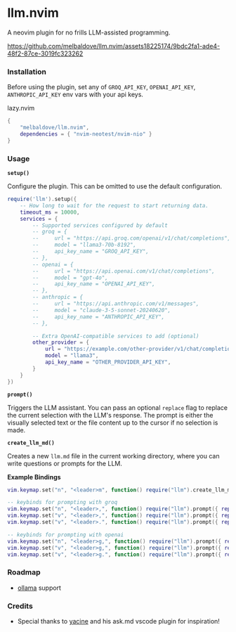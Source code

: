 # llm.nvim

A neovim plugin for no frills LLM-assisted programming.

https://github.com/melbaldove/llm.nvim/assets18225174/9bdc2fa1-ade4-48f2-87ce-3019fc323262

### Installation

Before using the plugin, set any of `GROQ_API_KEY`, `OPENAI_API_KEY`, `ANTHROPIC_API_KEY` env vars with your api keys.

lazy.nvim

```lua
{
    "melbaldove/llm.nvim",
    dependencies = { "nvim-neotest/nvim-nio" }
}
```

### Usage

**`setup()`**

Configure the plugin. This can be omitted to use the default configuration.

```lua
require('llm').setup({
    -- How long to wait for the request to start returning data.
    timeout_ms = 10000,
    services = {
        -- Supported services configured by default
        -- groq = {
        --     url = "https://api.groq.com/openai/v1/chat/completions",
        --     model = "llama3-70b-8192",
        --     api_key_name = "GROQ_API_KEY",
        -- },
        -- openai = {
        --     url = "https://api.openai.com/v1/chat/completions",
        --     model = "gpt-4o",
        --     api_key_name = "OPENAI_API_KEY",
        -- },
        -- anthropic = {
        --     url = "https://api.anthropic.com/v1/messages",
        --     model = "claude-3-5-sonnet-20240620",
        --     api_key_name = "ANTHROPIC_API_KEY",
        -- },

        -- Extra OpenAI-compatible services to add (optional)
        other_provider = {
            url = "https://example.com/other-provider/v1/chat/completions",
            model = "llama3",
            api_key_name = "OTHER_PROVIDER_API_KEY",
        }
    }
})
```

**`prompt()`**

Triggers the LLM assistant. You can pass an optional `replace` flag to replace the current selection with the LLM's response. The prompt is either the visually selected text or the file content up to the cursor if no selection is made.

**`create_llm_md()`**

Creates a new `llm.md` file in the current working directory, where you can write questions or prompts for the LLM.

**Example Bindings**

```lua
vim.keymap.set("n", "<leader>m", function() require("llm").create_llm_md() end)

-- keybinds for prompting with groq
vim.keymap.set("n", "<leader>,", function() require("llm").prompt({ replace = false, service = "groq" }) end)
vim.keymap.set("v", "<leader>,", function() require("llm").prompt({ replace = false, service = "groq" }) end)
vim.keymap.set("v", "<leader>.", function() require("llm").prompt({ replace = true, service = "groq" }) end)

-- keybinds for prompting with openai
vim.keymap.set("n", "<leader>g,", function() require("llm").prompt({ replace = false, service = "openai" }) end)
vim.keymap.set("v", "<leader>g,", function() require("llm").prompt({ replace = false, service = "openai" }) end)
vim.keymap.set("v", "<leader>g.", function() require("llm").prompt({ replace = true, service = "openai" }) end)
```

### Roadmap

- [ollama](https://github.com/ollama/ollama) support

### Credits

- Special thanks to [yacine](https://twitter.com/i/broadcasts/1kvJpvRPjNaKE) and his ask.md vscode plugin for inspiration!
